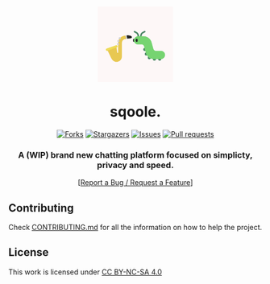 <div align="center">
	<a href="https://github.com/Brian3647/sqoole">
    <img src=".github/assets/sqoole_logo.png" alt="Logo" width="150" height="150">
</a>
<h1>sqoole.</h1>

[![Forks][forks-shield]][forks-url]
[![Stargazers][stars-shield]][stars-url]
[![Issues][issues-shield]][issues-url]
[![Pull requests][pr-shield]][pr-url]

  <p align="center">
    <h3>A (WIP) brand new chatting platform focused on simplicty, privacy and speed.</h3>
[<a href="https://github.com/Brian3647/sqoole/issues">Report a Bug / Request a Feature</a>]
    </p>

</div>

## **Contributing**

Check [CONTRIBUTING.md](./.github/CONTRIBUTING.md) for all the information on how to help the project.

## **License**

This work is licensed under [CC BY-NC-SA 4.0](https://creativecommons.org/licenses/by-nc-sa/4.0/)

<!-- Links -->

[contributors-shield]: https://img.shields.io/github/contributors/Brian3647/sqoole.svg?style=for-the-badge
[contributors-url]: https://github.com/Brian3647/sqoole/graphs/contributors
[forks-shield]: https://img.shields.io/github/forks/Brian3647/sqoole.svg?style=for-the-badge
[forks-url]: https://github.com/Brian3647/sqoole/network/members
[stars-shield]: https://img.shields.io/github/stars/Brian3647/sqoole.svg?style=for-the-badge
[stars-url]: https://github.com/Brian3647/sqoole/stargazers
[issues-shield]: https://img.shields.io/github/issues/Brian3647/sqoole.svg?style=for-the-badge
[issues-url]: https://github.com/Brian3647/sqoole/issues
[pr-shield]: https://img.shields.io/github/issues-pr/Brian3647/sqoole.svg?style=for-the-badge
[pr-url]: https://github.com/Brian3647/sqoole/pulls
